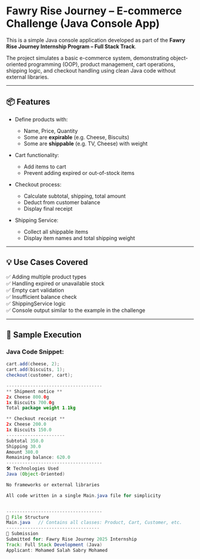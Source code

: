 # Fawry Rise Journey – E-commerce Challenge (Java Console App)

This is a simple Java console application developed as part of the **Fawry Rise Journey Internship Program – Full Stack Track**.

The project simulates a basic e-commerce system, demonstrating object-oriented programming (OOP), product management, cart operations, shipping logic, and checkout handling using clean Java code without external libraries.

---

## 📦 Features

- Define products with:
  - Name, Price, Quantity
  - Some are **expirable** (e.g. Cheese, Biscuits)
  - Some are **shippable** (e.g. TV, Cheese) with weight

- Cart functionality:
  - Add items to cart
  - Prevent adding expired or out-of-stock items

- Checkout process:
  - Calculate subtotal, shipping, total amount
  - Deduct from customer balance
  - Display final receipt

- Shipping Service:
  - Collect all shippable items
  - Display item names and total shipping weight

---

## 💡 Use Cases Covered

✅ Adding multiple product types  
✅ Handling expired or unavailable stock  
✅ Empty cart validation  
✅ Insufficient balance check  
✅ ShippingService logic  
✅ Console output similar to the example in the challenge  

---

## 🧪 Sample Execution

### Java Code Snippet:

```java
cart.add(cheese, 2);
cart.add(biscuits, 1);
checkout(customer, cart);

------------------------------------
** Shipment notice **
2x Cheese 800.0g
1x Biscuits 700.0g
Total package weight 1.1kg

** Checkout receipt **
2x Cheese 200.0
1x Biscuits 150.0
----------------------
Subtotal 350.0
Shipping 30.0
Amount 380.0
Remaining balance: 620.0
------------------------------------
🛠 Technologies Used
Java (Object-Oriented)

No frameworks or external libraries

All code written in a single Main.java file for simplicity


------------------------------------
📁 File Structure
Main.java   // Contains all classes: Product, Cart, Customer, etc.
-----------------------------------
🚀 Submission
Submitted for: Fawry Rise Journey 2025 Internship
Track: Full Stack Development (Java)
Applicant: Mohamed Salah Sabry Mohamed

